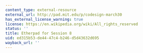 ```yaml
---
content_type: external-resource
external_url: http://pad.mit.edu/p/codesign-march30
has_external_license_warning: true
license: https://en.wikipedia.org/wiki/All_rights_reserved
status: ''
title: Etherpad for Session 8
uid: ed315b53-de44-47c4-b246-d5d43632d695
wayback_url: ''
---
```

